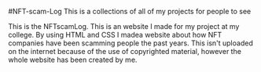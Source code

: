#NFT-scam-Log
This is a collections of all of my projects for people to see


This is the NFTscamLog. This is an website I made for my project at my college. By using HTML and CSS I madea website about how NFT companies have been scamming people the past years. This isn't uploaded on the internet because of the use of copyrighted material, however the whole website has been created by me.
